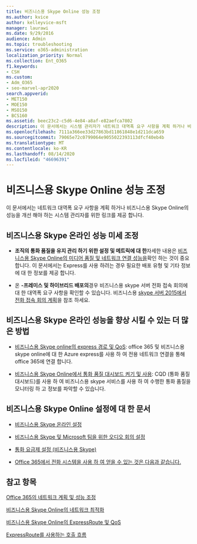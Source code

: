 ```yaml
---
title: 비즈니스용 Skype Online 성능 조정
ms.author: kvice
author: kelleyvice-msft
manager: laurawi
ms.date: 9/29/2016
audience: Admin
ms.topic: troubleshooting
ms.service: o365-administration
localization_priority: Normal
ms.collection: Ent_O365
f1.keywords:
- CSH
ms.custom:
- Adm_O365
- seo-marvel-apr2020
search.appverid:
- MET150
- MOE150
- MSO150
- BCS160
ms.assetid: beec23c2-c5d6-4e84-a8af-e82aefca7802
description: 이 문서에서는 시스템 관리자가 네트워크 대역폭 요구 사항을 계획 하거나 비즈니스용 Skype Online의 성능을 개선 하기 위한 링크를 제공 합니다.
ms.openlocfilehash: 7111a366ee33d27863bd11861848e1d211dca659
ms.sourcegitcommit: 79065e72c0799064e9055022393113dfcf40eb4b
ms.translationtype: MT
ms.contentlocale: ko-KR
ms.lasthandoff: 08/14/2020
ms.locfileid: "46696391"
---
```

# <a name="tune-skype-for-business-online-performance"></a>비즈니스용 Skype Online 성능 조정

이 문서에서는 네트워크 대역폭 요구 사항을 계획 하거나 비즈니스용 Skype Online의 성능을 개선 해야 하는 시스템 관리자를 위한 링크를 제공 합니다. 
  
## <a name="fine-tuning-skype-for-business-online-performance"></a>비즈니스용 Skype 온라인 성능 미세 조정

- **조직의 통화 품질을 유지 관리 하기 위한 설정 및 메트릭에 대 한**자세한 내용은 [비즈니스용 Skype Online의 미디어 품질 및 네트워크 연결 성능을](https://docs.microsoft.com/skypeforbusiness/optimizing-your-network/media-quality-and-network-connectivity-performance)확인 하는 것이 중요 합니다. 이 문서에서는 Express를 사용 하려는 경우 필요한 배포 유형 및 기타 정보에 대 한 정보를 제공 합니다.
    
- 온 **-프레미스 및 하이브리드 배포의**경우 비즈니스용 skype 서버 전화 접속 회의에 대 한 대역폭 요구 사항을 확인할 수 있습니다. 비즈니스용 [skype 서버 2015에서 전화 접속 회의 계획](https://docs.microsoft.com/skypeforbusiness/plan-your-deployment/conferencing/dial-in-conferencing)을 참조 하세요.
    
## <a name="more-ways-to-improve-skype-for-business-online-performance"></a>비즈니스용 Skype 온라인 성능을 향상 시킬 수 있는 더 많은 방법

- [비즈니스용 Skype online의 express 경로 및 QoS](https://docs.microsoft.com/skypeforbusiness/optimizing-your-network/expressroute-and-qos-in-skype-for-business-online): office 365 및 비즈니스용 skype online에 대 한 Azure express를 사용 하 여 전용 네트워크 연결을 통해 office 365에 연결 합니다. 
    
- [비즈니스용 Skype Online에서 통화 품질 대시보드 켜기 및 사용](https://docs.microsoft.com/SkypeForBusiness/using-call-quality-in-your-organization/turning-on-and-using-call-quality-dashboard): CQD (통화 품질 대시보드)를 사용 하 여 비즈니스용 skype 서비스를 사용 하 여 수행한 통화 품질을 모니터링 하 고 정보를 파악할 수 있습니다. 
    
## <a name="articles-on-setting-up-skype-for-business-online"></a>비즈니스용 Skype Online 설정에 대 한 문서

- [비즈니스용 Skype 온라인 설정](https://docs.microsoft.com/skypeforbusiness/set-up-skype-for-business-online/set-up-skype-for-business-online)
    
- [비즈니스용 Skype 및 Microsoft 팀을 위한 오디오 회의 설정](https://docs.microsoft.com/skypeforbusiness/audio-conferencing-in-office-365/set-up-audio-conferencing)
    
- [통화 요금제 설정 (비즈니스용 Skype)](https://docs.microsoft.com/SkypeForBusiness/what-are-calling-plans-in-office-365/set-up-calling-plans)
    
- [Office 365에서 전화 시스템을 사용 하 여 얻을 수 있는 것은 다음과 같습니다.](https://docs.microsoft.com/skypeforbusiness/what-is-phone-system-in-office-365/here-s-what-you-get-with-phone-system)
    
## <a name="see-also"></a>참고 항목

[Office 365의 네트워크 계획 및 성능 조정](network-planning-and-performance.md)
  
[비즈니스용 Skype Online의 네트워크 최적화](https://docs.microsoft.com/skypeforbusiness/optimizing-your-network/optimizing-your-network)
  
[비즈니스용 Skype Online의 ExpressRoute 및 QoS](https://docs.microsoft.com/skypeforbusiness/optimizing-your-network/expressroute-and-qos-in-skype-for-business-online)
  
[ExpressRoute를 사용하는 호출 흐름](https://docs.microsoft.com/skypeforbusiness/optimizing-your-network/call-flow-using-expressroute)

